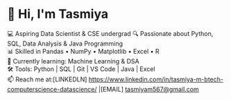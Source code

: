 # 👋 Hi, I'm Tasmiya

💻 Aspiring Data Scientist & CSE undergrad 
🔍 Passionate about Python, SQL, Data Analysis & Java Programming  
📊 Skilled in Pandas • NumPy • Matplotlib • Excel • R  
🚀 Currently learning: Machine Learning & DSA  
🛠️ Tools: Python | SQL | Git | VS Code | Java | Excel  
📫 Reach me at:[LINKEDLN] https://www.linkedin.com/in/tasmiya-m-btech-computerscience-datascience/ |[EMAIL] tasmiyam567@gmail.com
